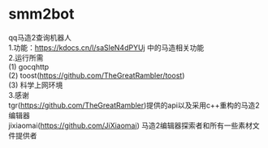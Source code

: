 # smm2bot
qq马造2查询机器人  
1.功能：https://kdocs.cn/l/saSleN4dPYUj 中的马造相关功能  
2.运行所需  
 (1) gocqhttp  
 (2) toost(https://github.com/TheGreatRambler/toost)  
 (3) 科学上网环境  
3.感谢  
tgr(https://github.com/TheGreatRambler)提供的api以及采用c++重构的马造2编辑器  
jixiaomai(https://github.com/JiXiaomai) 马造2编辑器探索者和所有一些素材文件提供者
